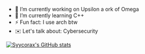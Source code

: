 
- 🔭 I’m currently working on Upsilon a ork of Omega
- 🌱 I’m currently learning C++
- ⚡ Fun fact: I use arch btw
- ✉️ Let's talk about: Cybersecurity

[![Syycorax's GitHub stats](https://github-readme-stats.vercel.app/api?username=Syycorax)](https://github.com/anuraghazra/github-readme-stats)

